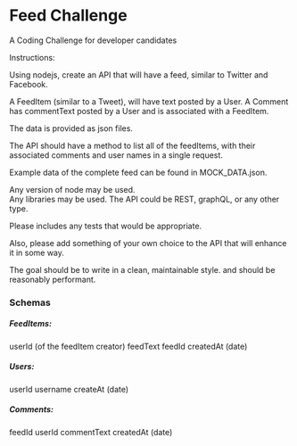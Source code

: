 # Feed Challenge
A Coding Challenge for developer candidates

Instructions:

Using nodejs, create an API that will have a feed, similar to Twitter and Facebook.

A FeedItem (similar to a Tweet), will have text posted by a User.
A Comment has commentText posted by a User and is associated with a FeedItem.

The data is provided as json files.

The API should have a method to list all of the feedItems, with their associated 
comments and user names in a single request.

Example data of the complete feed can be found in MOCK_DATA.json.

Any version of node may be used.  
Any libraries may be used.
The API could be REST, graphQL, or any other type.

Please includes any tests that would be appropriate.

Also, please add something of your own choice to the API that will enhance it in some way.

The goal should be to write in a clean, maintainable style. and should be reasonably performant.


### Schemas

##### FeedItems:
userId (of the feedItem creator)
feedText
feedId
createdAt (date)

##### Users:
userId
username
createAt (date)

##### Comments:
feedId
userId
commentText
createdAt (date)

